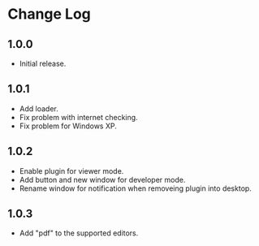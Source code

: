 # Change Log

## 1.0.0

* Initial release.

## 1.0.1

* Add loader.
* Fix problem with internet checking.
* Fix problem for Windows XP.

## 1.0.2

* Enable plugin for viewer mode.
* Add button and new window for developer mode.
* Rename window for notification when removeing plugin into desktop.

## 1.0.3

* Add "pdf" to the supported editors.